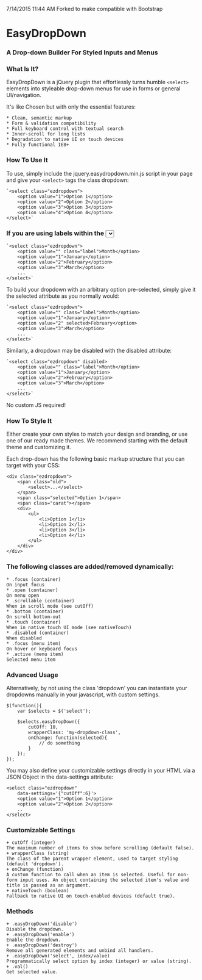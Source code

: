 7/14/2015 11:44 AM
Forked to make compatible with Bootstrap

# EasyDropDown
### A Drop-down Builder For Styled Inputs and Menus

### What Is It?

EasyDropDown is a jQuery plugin that effortlessly turns humble `<select>` elements into styleable drop-down menus for use in forms or general UI/navigation.


It's like Chosen but with only the essential features:

    * Clean, semantic markup
    * Form & validation compatibility
    * Full keyboard control with textual search
    * Inner-scroll for long lists
    * Degradation to native UI on touch devices
    * Fully functional IE8+


### How To Use It

To use, simply include the jquery.easydropdown.min.js script in your page and give your `<select>` tags the class dropdown:

	`<select class="ezdropdown">
		<option value="1">Option 1</option>
		<option value="2">Option 2</option>
		<option value="3">Option 3</option>
		<option value="4">Option 4</option>
	</select>`


### If you are using labels within the <select> element, identify them with the class label:


	`<select class="ezdropdown">
		<option value="" class="label">Month</option>
		<option value="1">January</option>
		<option value="2">February</option>
		<option value="3">March</option>
		...
	</select>`


To build your dropdown with an arbitrary option pre-selected, simply give it the selected attribute as you normally would:

	`<select class="ezdropdown">
		<option value="" class="label">Month</option>
		<option value="1">January</option>
		<option value="2" selected>February</option>
		<option value="3">March</option>
		...
	</select>`


Similarly, a dropdown may be disabled with the disabled attribute:

	`<select class="ezdropdown" disabled>
		<option value="" class="label">Month</option>
		<option value="1">January</option>
		<option value="2">February</option>
		<option value="3">March</option>
		...
	</select>`


No custom JS required!

### How To Style It

Either create your own styles to match your design and branding, or use one of our ready made themes. We recommend starting with the default theme and customizing it.

Each drop-down has the following basic markup structure that you can target with your CSS:

	<div class="ezdropdown">
		<span class="old">
			<select>...</select>
		</span>
		<span class="selected">Option 1</span>
		<span class="carat"></span>
		<div>
			<ul>
				<li>Option 1</li>
				<li>Option 2</li>
				<li>Option 3</li>
				<li>Option 4</li>
			</ul>
		</div>
	</div>


### The following classes are added/removed dynamically:

    * .focus (container)
    On input focus
    * .open (container)
    On menu open
    * .scrollable (container)
    When in scroll mode (see cutOff)
    * .bottom (container)
    On scroll bottom-out
    * .touch (container)
    When in native touch UI mode (see nativeTouch)
    * .disabled (container)
    When disabled
    * .focus (menu item)
    On hover or keyboard focus
    * .active (menu item)
    Selected menu item

### Advanced Usage

Alternatively, by not using the class 'dropdown' you can instantiate your dropdowns manually in your javascript, with custom settings.

	$(function(){
		var $selects = $('select');

		$selects.easyDropDown({
			cutOff: 10,
			wrapperClass: 'my-dropdown-class',
			onChange: function(selected){
				// do something
			}
		});
	});


You may also define your customizable settings directly in your HTML via a JSON Object in the data-settings attribute:

	<select class="ezdropdown"
		data-settings='{"cutOff":6}'>
		<option value="1">Option 1</option>
		<option value="2">Option 2</option>
		..
	</select>

### Customizable Settings

    + cutOff (integer)
    The maximum number of items to show before scrolling (default false).
    + wrapperClass (string)
    The class of the parent wrapper element, used to target styling (default 'dropdown').
    + onChange (function)
    A custom function to call when an item is selected. Useful for non-form input uses. An object containing the selected item's value and title is passed as an argument.
    + nativeTouch (boolean)
    Fallback to native UI on touch-enabled devices (default true).

### Methods

    + .easyDropDown('disable')
    Disable the dropdown.
    + .easyDropDown('enable')
    Enable the dropdown.
    + .easyDropDown('destroy')
    Remove all generated elements and unbind all handlers.
    + .easyDropDown('select', index/value)
    Programmatically select option by index (integer) or value (string).
    + .val()
    Get selected value.
